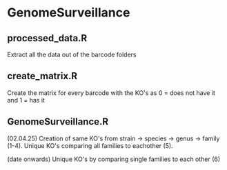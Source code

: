 # GenomeSurveillance

## processed_data.R
Extract all the data out of the barcode folders 

## create_matrix.R
Create the matrix for every barcode with the KO's as 0 = does not have it and 1 = has it

## GenomeSurveillance.R
(02.04.25)
Creation of same KO's from strain -> species -> genus -> family (1-4).
Unique KO's comparing all families to eachother (5).

(date onwards)
Unique KO's by comparing single families to each other (6)


